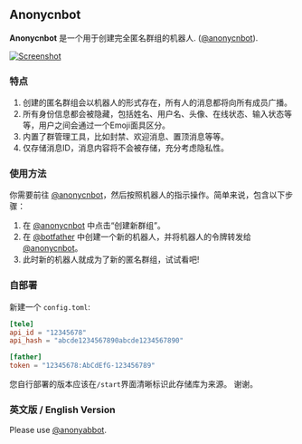 ## Anonycnbot

**Anonycnbot** 是一个用于创建完全匿名群组的机器人. ([@anonycnbot](https://t.me/anonycnbot)).

[![Screenshot](https://github.com/anonycnbot/.github/raw/main/images/button.svg)](https://t.me/anonycnbot)

### 特点
1. 创建的匿名群组会以机器人的形式存在，所有人的消息都将向所有成员广播。
2. 所有身份信息都会被隐藏，包括姓名、用户名、头像、在线状态、输入状态等等，用户之间会通过一个Emoji面具区分。
3. 内置了群管理工具，比如封禁、欢迎消息、置顶消息等等。
4. 仅存储消息ID，消息内容将不会被存储，充分考虑隐私性。

### 使用方法
你需要前往 [@anonycnbot](https://t.me/anonycnbot)，然后按照机器人的指示操作。简单来说，包含以下步骤：
1. 在 [@anonycnbot](https://t.me/anonycnbot) 中点击“创建新群组”。
2. 在 [@botfather](https://t.me/botfather) 中创建一个新的机器人，并将机器人的令牌转发给 [@anonycnbot](https://t.me/anonycnbot)。
3. 此时新的机器人就成为了新的匿名群组，试试看吧!

### 自部署
新建一个 `config.toml`:

```toml
[tele]
api_id = "12345678"
api_hash = "abcde1234567890abcde1234567890"

[father]
token = "12345678:AbCdEfG-123456789"
```

您自行部署的版本应该在`/start`界面清晰标识此存储库为来源。 谢谢。

### 英文版 / English Version
Please use [@anonyabbot](https://t.me/anonyabbot).
